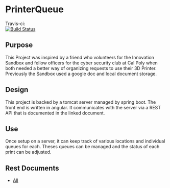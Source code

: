 # PrinterQueue
Travis-ci:     
[![Build Status](https://travis-ci.org/cpe305/fall2016-project-johnnicholson.svg?branch=master)](https://travis-ci.org/cpe305/fall2016-project-johnnicholson)

## Purpose
This Project was inspired by a friend who volunteers for the Innovation Sandbox
and fellow officers for the cyber security club at Cal Poly when both needed
a better way of organizing requests to use their 3D Printer. Previously the
Sandbox used a google doc and local document storage.

## Design
This project is backed by a tomcat server managed by spring boot. The front
end is written in angular. It communicates with the server via a REST API that
is documented in the linked document.

## Use
Once setup on a server, it can keep track of various locations and individual
queues for each. Theses queues can be managed and the status of each print can
be adjusted. 

## Rest Documents
* [All](docs/3DPrinterQueue.md)
